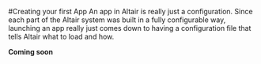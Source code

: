 #Creating your first App
An app in Altair is really just a configuration. Since each part of the Altair system was built in a fully configurable
way, launching an app really just comes down to having a configuration file that tells Altair what to load and how.

**Coming soon**